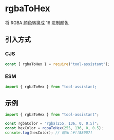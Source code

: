 # rgbaToHex

将 RGBA 颜色转换成 16 进制颜色

## 引入方式

### CJS

```javascript
const { rgbaToHex } = require("tool-assistant");
```

### ESM

```javascript
import { rgbaToHex } from "tool-assistant;
```

## 示例

```javascript
import { rgbaToHex } from "tool-assistant";

const rgbaColor = "rgba(255, 136, 0, 0.5)";
const hexColor = rgbaToHex(255, 136, 0, 0.5);
console.log(hexColor); // 输出：#ff88007f
```

